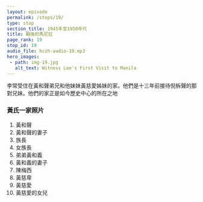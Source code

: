 ```yaml
---
layout: episode
permalink: /stops/19/
type: stop
section_title: 1945年至1950年代
title: 戰後的馬尼拉
page_rank: 19
stop_id: 19
audio_file: hczh-audio-19.mp3
hero_images:
 - path: img-19.jpg
   alt_text: Witness Lee's First Visit to Manila
---
```


<!-- Witness Lee stayed in the house of Brother Huang Ho Seng and his sister, Ng Chu Ai — the same pair of siblings who extended hospitality to Watchman Nee thirteen years earlier. Their house stood on the very ground where the History Center stands today.

### The Huang Family 

1. Huang Ho Seng
2. Huang Ho Seng's wife
3. Patriarch
4. Matriarch
5. Younger brother Huang Ho Gi
6. Huang Ho Gi's wife
7. Mercy Chen
8. Ng Chu Pi
9. Ng Chu Ai
10. Ahi, daughter of Ng Chu Ai and mother of Sammy Chan -->

<!---
title: 戰後的馬尼拉
-->
李常受住在黃和聲弟兄和他妹妹黃慈愛姊妹的家。他們是十三年前接待倪柝聲的那對兄妹。他們的家正是如今歷史中心的所在之地

### 黃氏一家照片 
1. 黃和聲
2. 黃和聲的妻子
3. 族長
4. 女族長
5. 弟弟黃和義
6. 黃和義的妻子
7. 陳梅西
8. 黃慈卑
9. 黃慈愛
10. 黃慈愛的女兒


<!--- TRANSCRIPT
Afterward, arrangements were made for him to stay in the house of Brother Huang Ho Seng and his sister, Ng Chu Ai - the same siblings who extended hospitality to Watchman Nee thirteen years earlier. 

It is of great historic significance to note that the very ground where you stand today is where the house once stood that accommodated both Watchman Nee and Witness Lee!

之後安排他住到黃和聲弟兄和他妹妹黃慈愛姊妹的家。他們也是十三年前接待倪柝聲的那對兄妹。這棟房子曾經容納了倪柝聲和李常受兩位，具有極大的歷史意義。
-->